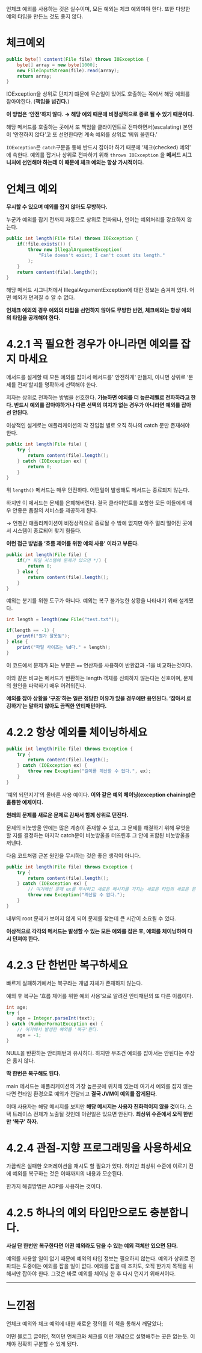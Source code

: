 언체크 예외를 사용하는 것은 실수이며, 모든 예외는 체크 예외여야 한다. 또한 다양한 예외 타입을 만든느 것도 좋지 않다.

# 체크예외

```java
public byte[] content(File file) throws IOException {
	byte[] array = new byte[1000];
	new FileInputStream(file).read(array);
	return array;
}
```

IOException을 상위로 던지기 떄문에 무슨일이 있어도 호출하는 쪽에서 해당 예외를 잡아야한다. (**책임을 넘긴다.**)

**이 방법은 ‘안전'하지 않다. → 해당 예외 때문에 비정상적으로 종료 될 수 있기 때문이다.**

해당 메서드를 호출하는 곳에서 또 책임을 클라이언트로 전파하면서(escalating) 본인이 ‘안전하지 않다'고 또 선언한다면 계속 예외를 상위로 ‘띄워 올린다.’

`IOException`은 `catch`구문을 통해 반드시 잡아야 하기 때문에 ‘체크(checked) 예외' 에 속한다. 예외를 잡거나 상위로 전파하기 위해 `throws IOException` 을 **메서드 시그니처에 선언해야 하는데 이 때문에 체크 예외는 항상 가시적이다.**

# 언체크 예외

**무시할 수 있으며 예외를 잡지 않아도 무방하다.**

누군가 예외를 잡기 전까지 자동으로 상위로 전파되나, 언어는 예외처리를 강요하지 않는다.

```java
public int length(File file) throws IOException {
	if(!file.exists()) {
		throw new IllegalArgumentException(
			"File doesn't exist; I can't count its length."
		);
	}
	return content(file).length();
}
```

해당 메서드 시그니처에서 IllegalArgumentException에 대한 정보는 숨겨져 있다. 어떤 예외가 던져질 수 알 수 없다.

**언체크 예외의 경우 예외의 타입을 선언하지 않아도 무방한 반면, 체크예외는 항상 예외의 타입을 공개해야 한다.**

# 4.2.1 꼭 필요한 경우가 아니라면 예외를 잡지 마세요

메서드를 설계할 때 모든 예외를 잡아서 메서드를' 안전하게' 만들지, 아니면 상위로 ‘문제를 전파’할지를 명확하게 선택해야 한다.

저자는 상위로 전파하는 방법을 선호한다. **가능하면 예외를 더 높은레벨로 전파하라고 한다. 반드시 예외를 잡아야하거나 다른 선택의 여지가 없는 경우가 아니라면 예외를 잡아선 안된다.**

이상적인 설계로는 애플리케이션의 각 진입점 별로 오직 하나의 catch 문만 존재해야 한다.

```java
public int length(File file) {
	try {
		return content(file).length();
	} catch (IOException ex) {
		return 0;
	}
}
```

위 `length()` 메서드는 매우 안전하다. 어떤일이 발생해도 메서드는 종료되지 않는다.

하지만 이 메서드는 문제를 은폐해버린다. 결국 클라이언트를 포함한 모든 이들에게 매우 안좋은 품질의 서비스를 제공하게 된다.

→ 언젠간 애플리케이션이 비정상적으로 종료될 수 밖에 없지만 아주 멀리 떨어진 곳에서 시스템이 종료되어 찾기 힘들다.

**이런 접근 방법을 ‘흐름 제어를 위한 예외 사용' 이라고 부른다.**

```java
public int length(File file) {
	if(/* 파일 시스템에 문제가 있으면 */) {
		return 0;
	} else {
		return content(file).length();
	}
}
```

예외는 분기를 위한 도구가 아니다.  예외는 복구 불가능한 상황을 나타내기 위해 설계됐다.

```java
int length = length(new File("test.txt"));

if(length == -1) {
	printf("뭔가 잘못됨");
} else {
	print("파일 사이즈는 %d다." + length);
}
```

이 코드에서 문제가 되는 부분은 `==` 연산자를 사용하여 반환값과 -1을 비교하는것이다.

이와 같은 비교는 메서드가 반환하는 length 객체를 신뢰하지 않는다는 신호이며, 문제의 원인을 파악하기 매우 어려워진다.

**예외를 잡아 상황을 ‘구조'하는 일은 정당한 이유가 있을 경우에만 용인된다. ‘잡아서 로깅하기’는 말하지 않아도 끔찍한 안티패턴이다.**

# 4.2.2 항상 예외를 체이닝하세요

```java
public int length(File file) throws Exception {
	try {
		return content(file).length();
	} catch (IOException ex) {
		throw new Exception("길이를 계산할 수 없다.", ex);
	}
}
```

‘예외 되던지기'의 올바른 사용 예이다. **이와 같은 예외 체이닝(exception chaining)은 훌륭한 예제이다.**

**원래의 문제를 새로운 문제로 감싸서 함께 상위로 던진다.**

문제의 비눗방울 안에는 많은 계층이 존재할 수 있고, 그 문제를 해결하기 위해 무엇을 할 지를 결정하는 마지막 catch문이 비눗방울을 터뜨린후 그 안에 포함된 비눗방울을 꺼낸다.

다음 코드처럼 근본 원인을 무시하는 것은 좋은 생각이 아니다.

```java
public int length(File file) throws Exception {
	try {
		return content(file).length();
	} catch (IOException ex) {
		// 여기에선 문제 ex를 무시하고 새로운 메시지를 가지는 새로운 타입의 새로운 문제를 생성.
		throw new Exception("계산할 수 없다.");
	}
}
```

내부의 root 문제가 보이지 않게 되어 문제를 찾는데 큰 시간이 소요될 수 있다.

**이상적으로 각각의 메서드는 발생할 수 있는 모든 예외를 잡은 후, 예외를 체이닝하여 다시 던져야 한다.**

# 4.2.3 단 한번만 복구하세요

빠르게 실패하기에서는 복구라는 개념 자체가 존재하지 않는다.

예외 후 복구는 ‘흐름 제어를 위한 예외 사용'으로 알려진 안티패턴의 또 다른 이름이다.

```java
int age;
try {
	age = Integer.parseInt(text);
} catch (NumberFormatException ex) {
	// 여기에서 발생한 예외를 '복구'한다.
	age = -1;
}
```

NULL을 반환하는 안티패턴과 유사하다. 하지만 무조건 예외를 잡아서는 안된다는 주장은 옳지 않다.

**딱 한번은 복구해도 된다.**

main 메서드는 애플리케이션의 가장 높은곳에 위치해 있는데 여기서 예외를 잡지 않는다면 런타임 환경으로 예외가 전달되고 **결국 JVM이 예외를 잡게된다.**

이때 사용자는 해당 메시지를 보지만 **해당 메시지는 사용자 친화적이지 않을 것**이다. 스택 트레이스 전체가 노출될 것인데 이런일은 있으면 안된다. **최상위 수준에서 오직 한번만 ‘복구' 하자.**

# 4.2.4 관점-지향 프로그래밍을 사용하세요

가끔씩은 실패한 오퍼레이션을 재시도 할 필요가 있다. 하지만 최상위 수준에 이르기 전에 예외를 복구하는 것은 이때까지의 내용과 모순된다.

한가지 해결방법은 AOP를 사용하는 것이다.

# 4.2.5 하나의 예외 타입만으로도 충분합니다.

**사실 단 한번만 복구한다면 어떤 예외라도 담을 수 있는 예외 객체만 있으면 된다.**

예외를 사용할 일이 없기 때문에 예외의 타입 정보는 필요하지 않는다. 예외가 상위로 전파되는 도중에는 예외를 잡을 일이 없다. 예외를 잡을 때 조차도, 오직 한가지 목적을 위해서만 잡아야 한다. 그것은 바로 예외를  체이닝 한 후 다시 던지기 위해서이다.

---

# 느낀점

언체크 예외와 체크 예외에 대한 새로운 정의를 이 책을 통해서 깨달았다;

어떤 블로그 글이던, 책이던 언체크와 체크를 이런 개념으로 설명해주는 곳은 없는듯. 이제야 정확히 구분할 수 있게 됐다.